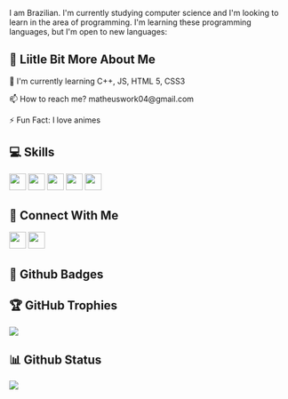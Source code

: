 

I am Brazilian.
I'm currently studying computer science and I'm looking to learn in the area of ​​programming.
I'm learning these programming languages, but I'm open to new languages:

## 💫 Liitle Bit More About Me
<p>🌱 I'm currently learning C++, JS, HTML 5, CSS3</p>
<p>📫 How to reach me? matheuswork04@gmail.com</p>
<p>⚡ Fun Fact: I love animes</p>

## 💻 Skills
<p>
<img src="https://img.shields.io/badge/c-%2300599C.svg?style=for-the-badge&logo=c&logoColor=white" style="margin-bottom: 4px;" height="30px">
<img src="https://img.shields.io/badge/c++-%2300599C.svg?style=for-the-badge&logo=c%2B%2B&logoColor=white" style="margin-bottom: 4px;" height="30px">
<img src="https://img.shields.io/badge/javascript-%23323330.svg?style=for-the-badge&logo=javascript&logoColor=%23F7DF1E" style="margin-bottom: 4px;" height="30px">
<img src="https://img.shields.io/badge/html5-%23E34F26.svg?style=for-the-badge&logo=html5&logoColor=white" style="margin-bottom: 4px;" height="30px">
<img src="https://img.shields.io/badge/css3-%231572B6.svg?style=for-the-badge&logo=css3&logoColor=white" style="margin-bottom: 4px;" height="30px">
</p>

## 👥 Connect With Me
<p>
<a href="https://linkedin.com/in/linkedin.com/in/matheus-morais-139035241"><img src="https://img.shields.io/badge/linkedin-%230077B5.svg?style=for-the-badge&logo=linkedin&logoColor=white" style="margin-bottom: 4px;" height="30px" target="_blank"></a>
<a href="https://twitter.com/%F0%9D%94%8F%F0%9D%94%B2%F0%9D%94%AA%F0%9D%94%A6%E2%9B%A7#9166"><img src="https://img.shields.io/badge/Discord-%237289DA.svg?style=for-the-badge&logo=discord&logoColor=white" style="margin-bottom: 4px;" height="30px" target="_blank"></a>
</p>

## 🌟 Github Badges
<p>
</p>

## 🏆 GitHub Trophies

<p><img src="https://github-profile-trophy.vercel.app/?username=SirIllumiGot">
</p>

## 📊 Github Status

<p><img src="https://metrics.lecoq.io/SirIllumiGot"><p>
